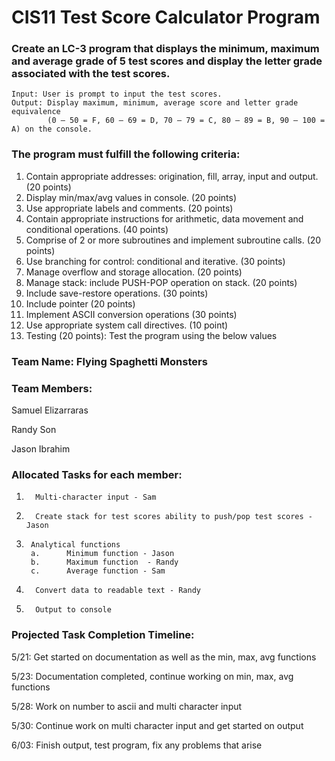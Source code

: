 # CIS11 Test Score Calculator Program 
### Create an LC-3 program that displays the minimum, maximum and average grade of 5 test scores and display the letter grade  associated with the test scores. 
```
Input: User is prompt to input the test scores.
Output: Display maximum, minimum, average score and letter grade equivalence 
        (0 – 50 = F, 60 – 69 = D, 70 – 79 = C, 80 – 89 = B, 90 – 100 = A) on the console.
```
### The program must fulfill the following criteria:
1.	Contain appropriate addresses: origination, fill, array, input and output. (20 points)
2.	Display min/max/avg values in console. (20 points)
3.	Use appropriate labels and comments. (20 points)
4.	Contain appropriate instructions for arithmetic, data movement and conditional operations. (40 points)
5.	Comprise of 2 or more subroutines and implement subroutine calls. (20 points)
6.	Use branching for control: conditional and iterative. (30 points)
7.	Manage overflow and storage allocation. (20 points)
8.	Manage stack: include PUSH-POP operation on stack. (20 points)
9.	Include save-restore operations. (30 points)
10.	Include pointer (20 points)
11.	Implement ASCII conversion operations (30 points)
12.	Use appropriate system call directives. (10 point)
13.	Testing (20 points): Test the program using the below values

### Team Name: Flying Spaghetti Monsters
### Team Members:
Samuel Elizarraras

Randy Son

Jason Ibrahim
### Allocated Tasks for each member:
1.       Multi-character input - Sam
2.       Create stack for test scores ability to push/pop test scores - Jason
3.   	Analytical functions
        a.   	Minimum function - Jason
        b.   	Maximum function  - Randy
        c.   	Average function - Sam
4.       Convert data to readable text - Randy
5.       Output to console

### Projected Task Completion Timeline:
5/21: Get started on documentation as well as the min, max, avg functions

5/23: Documentation completed, continue working on min, max, avg functions

5/28: Work on number to ascii and multi character input

5/30: Continue work on multi character input and get started on output

6/03: Finish output, test program, fix any problems that arise
